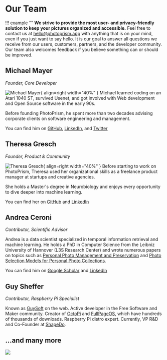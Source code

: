 # Our Team

!!! example ""
    **We strive to provide the most user- and privacy-friendly solution to keep your pictures organized and accessible.** Feel free to contact us at [hello@photoprism.app](mailto:hello@photoprism.app) with anything that is on your mind, even if you just want to say hello. It is our goal to answer all questions we receive from our users, customers, partners, and the developer community. Our team also welcomes feedback if you believe something can or should be improved.

## Michael Mayer ##

*Founder, Core Developer*

![Michael Mayer](https://dl.photoprism.app/img/team/michael-mayer-800x600.jpg){ align=right width="40%" }
Michael learned coding on an Atari 1040 ST, survived Usenet, and got involved with Web development and Open Source software in the early 90s.

Before founding PhotoPrism, he spent more than two decades advising corporate clients on software engineering and management.

You can find him on [GitHub](https://github.com/lastzero), [LinkedIn](https://www.linkedin.com/in/lastzero/), and [Twitter](https://twitter.com/lastzero)

## Theresa Gresch ##

*Founder, Product & Community*

![Theresa Gresch](https://dl.photoprism.app/img/team/theresa-gresch-800x600.jpg){ align=right width="40%" }
Before starting to work on PhotoPrism, Theresa used her organizational skills as a freelance product manager at startups and creative agencies.

She holds a Master's degree in Neurobiology and enjoys every opportunity to dive deeper into machine learning.

You can find her on [GitHub](https://github.com/graciousgrey) and [LinkedIn](https://www.linkedin.com/in/theresa-gresch-886924103/)

## Andrea Ceroni ##

*Contributor, Scientific Advisor*

Andrea is a data scientist specialized in temporal information retrieval and machine learning.
He holds a PhD in Computer Science from the Leibniz University of Hannover (L3S Research Center) and wrote numerous papers on topics such as
[Personal Photo Management and Preservation](https://www.researchgate.net/profile/Andrea_Ceroni/publication/323222448_Personal_Photo_Management_and_Preservation/links/5a995f8da6fdcc3cbac8fa59/Personal-Photo-Management-and-Preservation.pdf)
and [Photo Selection Models for Personal Photo Collections](https://www.iti.gr/~bmezaris/publications/hmmp@icme2015_2_preprint.pdf).

You can find him on [Google Scholar](https://scholar.google.de/citations?user=JHsQY5YAAAAJ&hl=en) and [LinkedIn](https://www.linkedin.com/in/andrea-ceroni/)

## Guy Sheffer ##

*Contributor, Raspberry Pi Specialist*

Known as [GuySoft](https://github.com/guysoft) on the web. Active developer in the Free Software and Maker community.
Creator of [OctoPi](https://github.com/guysoft/OctoPi) and [FullPageOS](https://github.com/guysoft/FullPageOS), 
which have hundreds of thousands of downloads. Raspberry Pi distro expert. 
Currently, VP R&D and Co-Founder at [ShapeDo](https://shapedo.com/).

## ...and many more ##

<a href="https://github.com/photoprism/photoprism/graphs/contributors">
  <img src="https://dl.photoprism.org/img/social/contibutors.svg" />
</a>
